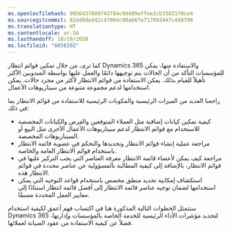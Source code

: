 ```yaml
---
ms.openlocfilehash: 9956437089f43784c9d499effee2cb33821f8ce4
ms.sourcegitcommit: 82ed9ded42c47064c90ab6fe717893447cd48796
ms.translationtype: HT
ms.contentlocale: ar-SA
ms.lasthandoff: 10/19/2020
ms.locfileid: "6658392"
---
```

كما ترى، من خلال تمكين قوائم انتظار Dynamics 365 والاستفادة منها، يمكن للمؤسسات التأكد من أن الحالات يتم توجيهها دائمًا والعمل عليها بواسطة المندوبين الأكثر تأهيلاً للقيام بذلك. يمكن الاستفادة من قوائم الانتظار لأكثر من مجرد حالات. يمكن استخدامها لدعم مجموعة متنوعة من سيناريوهات الأعمال.

راجعنا العديد من الميزات الرئيسية والمكونات الرئيسية للاستفادة من قوائم الانتظار بما في ذلك:

-   كيفية تمكين كيانات إضافية مثل العملاء المتوقعين والفرص والكيانات المخصصة للاستخدام مع قوائم الانتظار لدعم سيناريوهات الأعمال الأخرى مثل البيع أو السيناريوهات المخصصة.
-   مراجعة عملية إنشاء قوائم الانتظار وتحديدها والتحكم في عضوية قائمة الانتظار باستخدام قوائم الانتظار العامة والخاصة.
-   مراجعة كيف يمكن لأعضاء قائمة الانتظار معرفة العناصر التي يجب التركيز عليها في قوائم الانتظار، بالإضافة إلى كيفية المطالبة بالمسؤولية عن عناصر محددة في قوائم الانتظار هذه.
-   استكشاف إمكانية تحديد منطق مخصص باستخدام قواعد التوجيه التي يمكن استخدامها لضمان توجيه عناصر قائمة الانتظار إلى أفضل قائمة انتظار استنادًا إلى معايير العمل المحددة مسبقًا.

ستتمثل الخطوات التالية المذكورة هنا في اكتساب فهم أعمق لكيفية استخدام Dynamics 365 لتحديد مؤشرات الأداء الرئيسية للخدمة الخاصة بالمؤسسات وإدارتها، فضلاً عن كيفية الاستفادة من عقود الصيانة لعملائها.
